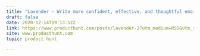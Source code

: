 ```yaml
---
title: "Lavender — Write more confident, effective, and thoughtful emails."
draft: false
date: 2020-12-14T19:13:52Z
link: https://www.producthunt.com/posts/lavender-2?utm_medium=RSS&utm_source=hune
site: www.producthunt.com
topic: product hunt  

---
```

